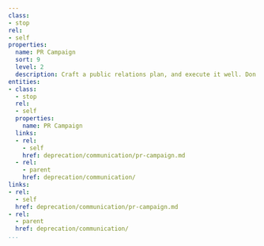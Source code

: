 ```yaml
---
class:
- stop
rel:
- self
properties:
  name: PR Campaign
  sort: 9
  level: 2
  description: Craft a public relations plan, and execute it well. Don't take shortcuts.
entities:
- class:
  - stop
  rel:
  - self
  properties:
    name: PR Campaign
  links:
  - rel:
    - self
    href: deprecation/communication/pr-campaign.md
  - rel:
    - parent
    href: deprecation/communication/
links:
- rel:
  - self
  href: deprecation/communication/pr-campaign.md
- rel:
  - parent
  href: deprecation/communication/
...
```

